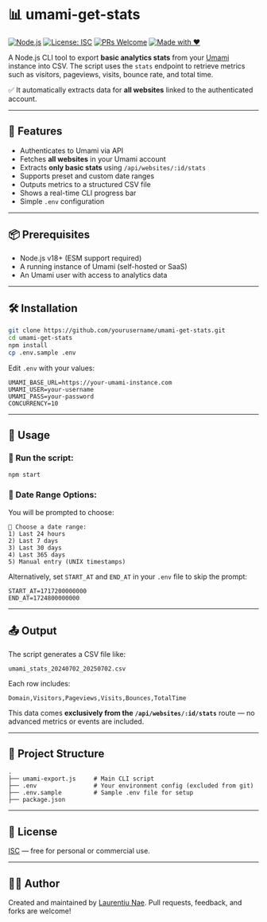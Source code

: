 # 📊 umami-get-stats

[![Node.js](https://img.shields.io/badge/node-%3E%3D18-blue.svg)](https://nodejs.org/)
[![License: ISC](https://img.shields.io/badge/license-ISC-blue.svg)](https://opensource.org/licenses/ISC)
[![PRs Welcome](https://img.shields.io/badge/PRs-welcome-brightgreen.svg)](https://github.com/neylaur/umami-get-stats/pulls)
[![Made with ❤️](https://img.shields.io/badge/made%20with-%E2%9D%A4-red)](#)

A Node.js CLI tool to export **basic analytics stats** from your [Umami](https://umami.is/) instance into CSV. The script uses the `stats` endpoint to retrieve metrics such as visitors, pageviews, visits, bounce rate, and total time.

✅ It automatically extracts data for **all websites** linked to the authenticated account.

---

## 🚀 Features

- Authenticates to Umami via API
- Fetches **all websites** in your Umami account
- Extracts **only basic stats** using `/api/websites/:id/stats`
- Supports preset and custom date ranges
- Outputs metrics to a structured CSV file
- Shows a real-time CLI progress bar
- Simple `.env` configuration

---

## 📦 Prerequisites

- Node.js v18+ (ESM support required)
- A running instance of Umami (self-hosted or SaaS)
- An Umami user with access to analytics data

---

## 🛠️ Installation

```bash
git clone https://github.com/yourusername/umami-get-stats.git
cd umami-get-stats
npm install
cp .env.sample .env
````

Edit `.env` with your values:

```env
UMAMI_BASE_URL=https://your-umami-instance.com
UMAMI_USER=your-username
UMAMI_PASS=your-password
CONCURRENCY=10
```

---

## 🧪 Usage

### 🏁 Run the script:

```bash
npm start
```

### 📅 Date Range Options:

You will be prompted to choose:

```
📅 Choose a date range:
1) Last 24 hours
2) Last 7 days
3) Last 30 days
4) Last 365 days
5) Manual entry (UNIX timestamps)
```

Alternatively, set `START_AT` and `END_AT` in your `.env` file to skip the prompt:

```env
START_AT=1717200000000
END_AT=1724800000000
```

---

## 📤 Output

The script generates a CSV file like:

```
umami_stats_20240702_20250702.csv
```

Each row includes:

```
Domain,Visitors,Pageviews,Visits,Bounces,TotalTime
```

This data comes **exclusively from the `/api/websites/:id/stats`** route — no advanced metrics or events are included.

---

## 📁 Project Structure

```
.
├── umami-export.js     # Main CLI script
├── .env                # Your environment config (excluded from git)
├── .env.sample         # Sample .env file for setup
├── package.json
```

---

## 📘 License

[ISC](https://opensource.org/licenses/ISC) — free for personal or commercial use.

---

## 🙋‍♂️ Author

Created and maintained by [Laurentiu Nae](https://github.com/neylaur).
Pull requests, feedback, and forks are welcome!
